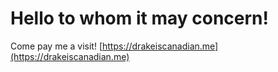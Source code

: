 # Hello to whom it may concern!

Come pay me a visit!
[https://drakeiscanadian.me](https://drakeiscanadian.me)
